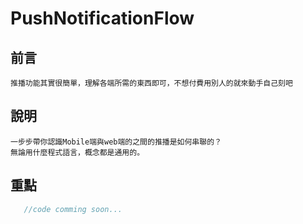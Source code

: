 # PushNotificationFlow

## 前言

```
推播功能其實很簡單，理解各端所需的東西即可，不想付費用別人的就來動手自己刻吧
```
## 說明
```
一步步帶你認識Mobile端與web端的之間的推播是如何串聯的？
無論用什麼程式語言，概念都是通用的。
```

## 重點
 ```csharp
    //code comming soon...
 ```
